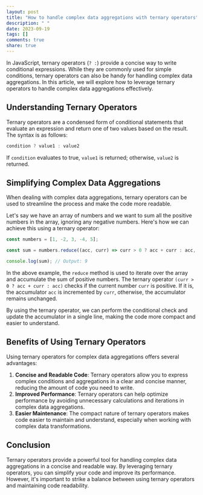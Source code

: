 ```yaml
---
layout: post
title: "How to handle complex data aggregations with ternary operators"
description: " "
date: 2023-09-19
tags: []
comments: true
share: true
---
```

In JavaScript, ternary operators (`? :`) provide a concise way to write conditional expressions. While they are commonly used for simple conditions, ternary operators can also be handy for handling complex data aggregations. In this article, we will explore how to leverage ternary operators to handle complex data aggregations effectively.

## Understanding Ternary Operators
Ternary operators are a condensed form of conditional statements that evaluate an expression and return one of two values based on the result. The syntax is as follows:

```javascript
condition ? value1 : value2
```

If `condition` evaluates to true, `value1` is returned; otherwise, `value2` is returned.

## Simplifying Complex Data Aggregations
When dealing with complex data aggregations, ternary operators can be used to streamline the process and make the code more readable.

Let's say we have an array of numbers and we want to sum all the positive numbers in the array, ignoring any negative numbers. Here's how we can achieve this using a ternary operator:

```javascript
const numbers = [1, -2, 3, -4, 5];

const sum = numbers.reduce((acc, curr) => curr > 0 ? acc + curr : acc, 0);

console.log(sum); // Output: 9
```

In the above example, the `reduce` method is used to iterate over the array and accumulate the sum of positive numbers. The ternary operator `(curr > 0 ? acc + curr : acc)` checks if the current number `curr` is positive. If it is, the accumulator `acc` is incremented by `curr`, otherwise, the accumulator remains unchanged.

By using the ternary operator, we can perform the conditional check and update the accumulator in a single line, making the code more compact and easier to understand.

## Benefits of Using Ternary Operators
Using ternary operators for complex data aggregations offers several advantages:

1. **Concise and Readable Code**: Ternary operators allow you to express complex conditions and aggregations in a clear and concise manner, reducing the amount of code you need to write.
2. **Improved Performance**: Ternary operators can help optimize performance by avoiding unnecessary calculations and iterations in complex data aggregations.
3. **Easier Maintenance**: The compact nature of ternary operators makes code easier to maintain and understand, especially when working with complex data transformations.

## Conclusion
Ternary operators provide a powerful tool for handling complex data aggregations in a concise and readable way. By leveraging ternary operators, you can simplify your code and improve its performance. However, it's important to strike a balance between using ternary operators and maintaining code readability.
